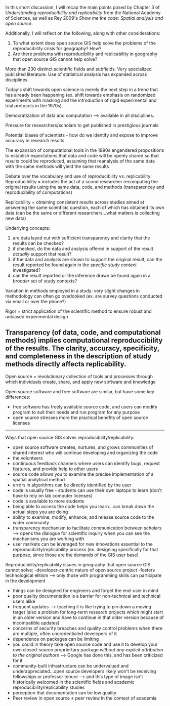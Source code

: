 In this short discussion, I will recap the main points posed by Chapter 3 of *Understanding reproducibility and replicability* from the National Academy of Sciences, as well as Rey 2009's *Show me the code: Spatial analysis and open source*.

Additionally, I will reflect on the following, along with other considerations:
1) To what extent does open source GIS help solve the problems of the reproducibility crisis for geography? How?
2) Are there problems with reproducibility and replicability in geography that open source GIS cannot help solve?

More than 230 distinct scientific fields and subfields.  Very specialized published literature.  Use of statistical analysis has expanded across disciplines.

Today's shift towards open science is merely the next step in a trend that has already been happening (ex. shift towards emphasis on randomized experiments with masking and the introduction of rigid experimental and trial protocols in the 1970s).

Democratization of data and computation --> available in all disciplines.

Pressure for researchers/scholars to get published in prestigious journals 

Potential biases of scientists - how do we identify and expose to improve accuracy in research results

The expansion of computational tools in the 1990s engendered propositions to establish expectations that data and code will be openly shared so that results could be reproduced, assuming that reanalysis of the same data with the same methods will yield the same results

Debate over the vocabulary and use of reproducibility vs. replicability:
Reproducibility = includes the act of a scond researcher recomputing the original results using the same data, code, and methods (transparencey and reproducibility of computations)

Replicability = obtaining consistent results across studies aimed at answering the same scienficic question, each of which has obtained its own data (can be the same or different researchers...what matters is collecting new data)

Underlying concepts:
1) are data layed out with sufficient transparency and clarity that the results can be checked?
2) if checked, do the data and analysis offered in support of the result *actually* support that result?
3) if the data and analysis are shown to support the original result, can the result reported be found again in the *specific study context* investigated?
4) can the result reported or the inference drawn be found again in a *broader* set of study contexts?

Variation in methods employed in a study: very slight changes in methodology can often go overlooked (ex. are survey questions conducted via email or over the phone?)

Rigor = strict application of the scientific method to ensure robust and unbiased experimental design

Transparency (of data, code, and computational methods) implies computational reproduccibility of the results.  The clarity, accuracy, specificity, and completeness in the description of study methods directly affects replicability.
---------
Open source = revolutionary collection of tools and processes through which individuals create, share, and apply new software and knowledge

Open source software and free software are similar, but have some key differences:
- free software has freely available source code, and users can modify program to suit their needs and run program for any purpose
- open source stresses more the practical benefits of open source licenses
--------
Ways that open source GIS solves reproducibility/replicability:
- open source software creates, nurtures, and grows communities of shared interest who will continue developing and organizing the code
- the volunteers
- continuous feedback channels where users can identify bugs, request features, and provide help to other users
- source code allows you to examine the precise implementation of a spatial analytical method
- errors in algorithms can be directly identified by the user
- code is usually free - students can use their own laptops to learn (don't have to rely on lab computer licenses)
- code is available to more students
- being able to access the code helps you learn...can break down the actual steps you are doing
- ability to examine, modify, enhance, and release source code to the wider community
- transparency mechanism to facilitate communication between scholars --> opens the dialogue for scientific inquiry when you can see the mechanisms you are working with
- user markets can be leveraged for new innovations essential to the reproducibility/replicability process (ex. designing specifically for that purpose, since those are the demands of the GIS user base)


Reproducibility/replicability issues in geography that open source GIS cannot solve:
-developer-centric nature of open source project
-fosters technological elitism --> only those with programming skills can participate in the development
- things can be designed for engineers and forget the end-user in mind
- poor quality documentation is a barrier for non-technical and technical users alike
- frequent updates --> teaching it is like trying to pin down a moving target (also a problem for long-term research projects which might start in an older version and have to continue in that older version because of incompatible updates)
- concerns of security breaches and quality control problems when there are multiple, often uncredentialed developers of it
- dependence on packages can be limiting
- you could in theory take open source code and use it to develop your own closed-source propriertary package *without any explicit attribution to the original authors* --> Google has done this, and has been criticized for it
- community-built infrastructure can be undervalued and underappreciated...open source developers likely won't be receiving fellowships or professor tenure --> and this type of image isn't historically welcomed in the scientific fields and academic reproducibility/replicability studies
- perception that documentation can be low quality
- Peer review in open source ≠ peer review in the context of academia


